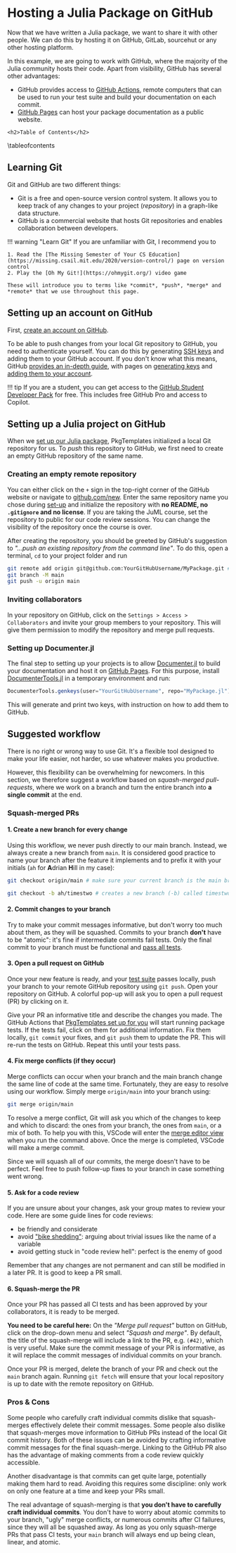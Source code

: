 # Hosting a Julia Package on GitHub

Now that we have written a Julia package, we want to share it with other people.
We can do this by hosting it on GitHub, GitLab, sourcehut or any other hosting platform.

In this example, we are going to work with GitHub, where the majority of the Julia community hosts their code.
Apart from visibility, GitHub has several other advantages:
* GitHub provides access to [GitHub Actions](https://github.com/features/actions), remote computers that can be used to run your test suite and build your documentation on each commit.
* [GitHub Pages](https://pages.github.com) can host your package documentation as a public website.

~~~
<h2>Table of Contents</h2>
~~~
\tableofcontents

## Learning Git

Git and GitHub are two different things:

* Git is a free and open-source version control system. It allows you to keep track of any changes to your project (*repository*) in a graph-like data structure. 
* GitHub is a commercial website that hosts Git repositories and enables collaboration between developers.

!!! warning "Learn Git"
    If you are unfamiliar with Git, I recommend you to 
    
    1. Read the [The Missing Semester of Your CS Education](https://missing.csail.mit.edu/2020/version-control/) page on version control
    2. Play the [Oh My Git!](https://ohmygit.org/) video game

    These will introduce you to terms like *commit*, *push*, *merge* and *remote* that we use throughout this page.

## Setting up an account on GitHub 

First, [create an account on GitHub](https://github.com/signup).

To be able to push changes from your local Git repository to GitHub, you need to authenticate yourself.
You can do this by generating [SSH keys](https://en.wikipedia.org/wiki/Secure_Shell) and adding them to your GitHub account.
If you don't know what this means, GitHub [provides an in-depth guide](https://docs.github.com/en/authentication/connecting-to-github-with-ssh), with pages on [generating keys](https://docs.github.com/en/authentication/connecting-to-github-with-ssh/generating-a-new-ssh-key-and-adding-it-to-the-ssh-agent) and [adding them to your account](https://docs.github.com/en/authentication/connecting-to-github-with-ssh/adding-a-new-ssh-key-to-your-github-account).

!!! tip
    If you are a student, you can get access to the [GitHub Student Developer Pack](https://education.github.com/pack) for free. 
    This includes free GitHub Pro and access to Copilot.

## Setting up a Julia project on GitHub

When we [set up our Julia package](/setup), PkgTemplates initialized a local Git repository for us.
To *push* this repository to GitHub, we first need to create an empty GitHub repository of the same name.

### Creating an empty remote repository

You can either click on the `+` sign in the top-right corner of the GitHub website or navigate to [github.com/new](https://github.com/new). Enter the same repository name you chose during [set-up](/setup) and initialize the repository with **no README, no `.gitignore` and no license**. 
If you are taking the JuML course, set the repository to public for our code review sessions. You can change the visibility of the repository once the course is over.

After creating the repository, you should be greeted by GitHub's suggestion to *"...push an existing repository from the command line"*.
To do this, open a terminal, `cd` to your project folder and run 

```bash
git remote add origin git@github.com:YourGitHubUsername/MyPackage.git # <--- use your username!
git branch -M main
git push -u origin main
```

### Inviting collaborators

In your repository on GitHub, click on the `Settings > Access > Collaborators` and invite your group members to your repository.
This will give them permission to modify the repository and merge pull requests.

### Setting up Documenter.jl

The final step to setting up your projects is to allow [Documenter.jl](https://github.com/JuliaDocs/Documenter.jl) to build your documentation and host it on [GitHub Pages](https://pages.github.com).
For this purpose, install [DocumenterTools.jl](https://github.com/JuliaDocs/DocumenterTools.jl) in a temporary environment and run:

```julia 
DocumenterTools.genkeys(user="YourGitHubUsername", repo="MyPackage.jl")
```

This will generate and print two keys, with instruction on how to add them to GitHub.

## Suggested workflow

There is no right or wrong way to use Git. 
It's a flexible tool designed to make your life easier, not harder, so use whatever makes you productive.

However, this flexibility can be overwhelming for newcomers.
In this section, we therefore suggest a workflow based on *squash-merged pull-requests*,
where we work on a branch and turn the entire branch into **a single commit** at the end.

### Squash-merged PRs
#### 1. Create a new branch for every change

Using this workflow, we never push directly to our main branch. 
Instead, we always create a new branch from `main`.
It is considered good practice to name your branch after the feature it implements and to prefix it with your initials (`ah` for **A**drian **H**ill in my case):

```bash
git checkout origin/main # make sure your current branch is the main branch from the GitHub remote

git checkout -b ah/timestwo # creates a new branch (-b) called timestwo and checks it out
```

#### 2. Commit changes to your branch

Try to make your commit messages informative, but don't worry too much about them, as they will be squashed.
Commits to your branch **don't** have to be "atomic": it's fine if intermediate commits fail tests. Only the final commit to your branch must be functional and [pass all tests](/test).

#### 3. Open a pull request on GitHub

Once your new feature is ready, and your [test suite](/test) passes locally, push your branch to your remote GitHub repository using `git push`.
Open your repository on GitHub. A colorful pop-up will ask you to open a pull request (PR) by clicking on it.

Give your PR an informative title and describe the changes you made. 
The GitHub Actions that [PkgTemplates set up for you](/setup) will start running package tests.
If the tests fail, click on them for additional information.
Fix them locally, `git commit` your fixes, and `git push` them to update the PR. This will re-run the tests on GitHub. Repeat this until your tests pass.

#### 4. Fix merge conflicts (if they occur)

Merge conflicts can occur when your branch and the main branch change the same line of code at the same time. 
Fortunately, they are easy to resolve using our workflow.
Simply merge `origin/main` into your branch using:

```bash
git merge origin/main
```

To resolve a merge conflict, Git will ask you which of the changes to keep and which to discard: 
the ones from your branch, the ones from `main`, or a mix of both.
To help you with this, VSCode will enter the [merge editor view](https://code.visualstudio.com/docs/sourcecontrol/overview#_3way-merge-editor) when you run the command above.
Once the merge is completed, VSCode will make a merge commit.

Since we will squash all of our commits, the merge doesn't have to be perfect. 
Feel free to push follow-up fixes to your branch in case something went wrong. 

#### 5. Ask for a code review

If you are unsure about your changes, ask your group mates to review your code.
Here are some guide lines for code reviews:
* be friendly and considerate 
* avoid ["bike shedding"](https://en.wikipedia.org/wiki/Law_of_triviality): arguing about trivial issues like  the name of a variable
* avoid getting stuck in "code review hell": perfect is the enemy of good

Remember that any changes are not permanent and can still be modified in a later PR.
It is good to keep a PR small.

#### 6. Squash-merge the PR

Once your PR has passed all CI tests and has been approved by your collaborators, it is ready to be merged.

**You need to be careful here:**
On the *"Merge pull request"* button on GitHub, click on the drop-down menu and select *"Squash and merge"*.
By default, the title of the squash-merge will include a link to the PR, e.g. `(#42)`, which is very useful.
Make sure the commit message of your PR is informative, as it will replace the commit messages of individual commits on your branch.

Once your PR is merged, delete the branch of your PR and check out the `main` branch again. 
Running `git fetch` will ensure that your local repository is up to date with the remote repository on GitHub.

### Pros & Cons

Some people who carefully craft individual commits dislike that squash-merges effectively delete their commit messages.
Some people also dislike that squash-merges move information to GitHub PRs instead of the local Git commit history.
Both of these issues can be avoided by crafting informative commit messages for the final squash-merge. 
Linking to the GitHub PR also has the advantage of making comments from a code review quickly accessible.

Another disadvantage is that commits can get quite large, potentially making them hard to read.
Avoiding this requires some discipline: only work on only one feature at a time and keep your PRs small.

The real advantage of squash-merging is that **you don't have to carefully craft individual commits**.
You don't have to worry about atomic commits to your branch, "ugly" merge conflicts, or numerous commits after CI failures, since they will all be squashed away.
As long as you only squash-merge PRs that pass CI tests, your `main` branch will always end up being clean, linear, and atomic.
